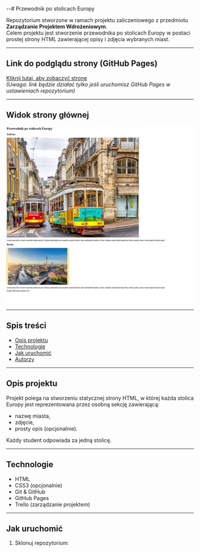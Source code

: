 --# Przewodnik po stolicach Europy

Repozytorium stworzone w ramach projektu zaliczeniowego z przedmiotu **Zarządzanie Projektem Wdrożeniowym**.  
Celem projektu jest stworzenie przewodnika po stolicach Europy w postaci prostej strony HTML zawierającej opisy i zdjęcia wybranych miast.

---

## Link do podglądu strony (GitHub Pages)

[Kliknij tutaj, aby zobaczyć stronę](https://github.com/Adek1203/wz-inin5-hyb-wszyscy)  
*(Uwaga: link będzie działać tylko jeśli uruchomisz GitHub Pages w ustawieniach repozytorium)*

---

## Widok strony głównej

![Zrzut ekranu](img/zrzut.jpg)

---

## Spis treści

- [Opis projektu](#opis-projektu)
- [Technologie](#technologie)
- [Jak uruchomić](#jak-uruchomić)
- [Autorzy](#autorzy)

---

## Opis projektu

Projekt polega na stworzeniu statycznej strony HTML, w której każda stolica Europy jest reprezentowana przez osobną sekcję zawierającą:
- nazwę miasta,
- zdjęcie,
- prosty opis (opcjonalnie).

Każdy student odpowiada za jedną stolicę.

---

## Technologie

- HTML
- CSS3 (opcjonalnie)
- Git & GitHub
- GitHub Pages
- Trello (zarządzanie projektem)

---

## Jak uruchomić

1. Sklonuj repozytorium:
